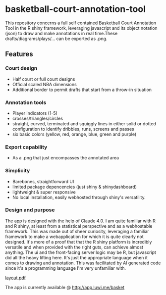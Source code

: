 # basketball-court-annotation-tool

This repository concerns a full self contained Basketball Court Annotation Tool in the R shiny framework, leveraging javascript and its object notation (json) to draw and make annotations in real time.These drafts/diagrams/plays/... can be exported as .png.

## Features

### Court design
* Half court or full court designs
* Official scaled NBA dimensions
* Additional border to permit drafts that start from a throw-in situation
  
### Annotation tools
* Player indicators (1-5)
* crosses/triangles/circles
* straight, curved, terminated and squiggly lines in either solid or dotted configuration to identify dribbles, runs, screens and passes
* six basic colors (yellow, red, orange, blue, green and purple)

### Export capability
* As a .png that just encompasses the annotated area

### Simplicity
* Barebones, straightforward UI
* limited package depencencies (just shiny & shinydashboard)
* lightweight & super responsive
* No local installation, easily webhosted through shiny's versatility.

### Design and purpose
The app is designed with the help of Claude 4.0. I am quite familiar with R and R shiny, at least from a statistical perspective and as a webhostable framework. This was made out of sheer curiosity, leveraging a familiar framework to make a webapplication for which it is quite clearly not designed. It's more of a proof that that the R shiny platform is incredibly versatile and when provided with the right guts, can achieve almost anything. The ui and the front-facing server logic may be R, but javascript did all the heavy lifting here. It's just the appropriate language when it comes to drawing and annotation. This was facilitated by AI generated code since it's a programming language I'm very unfamiliar with. 

[layout.pdf](https://github.com/user-attachments/files/21714234/layout.pdf)

The app is currently available @ http://app.luwi.me/basket 
